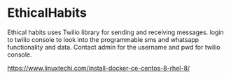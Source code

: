 # EthicalHabits

Ethical habits uses Twilio library for sending and receiving messages.
login to twilio console to look into the programmable sms and whatsapp functionality and data.
Contact admin for the username and pwd for twilio console.


https://www.linuxtechi.com/install-docker-ce-centos-8-rhel-8/
